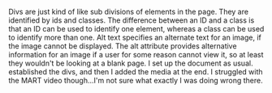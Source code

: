 Divs are just kind of like sub divisions of elements in the page. They are identified by ids and classes. The difference between an ID and a class is that an ID can be used to identify one element, whereas a class can be used to identify more than one.
Alt text specifies an alternate text for an image, if the image cannot be displayed. The alt attribute provides alternative information for an image if a user for some reason cannot view it, so at least they wouldn't be looking at a blank page.
I set up the document as usual. established the divs, and then I added the media at the end. I struggled with the MART video though...I'm not sure what exactly I was doing wrong there.
